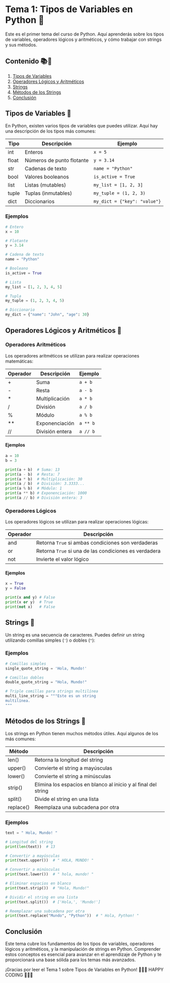 # Tema 1: Tipos de Variables en Python 🐍

Este es el primer tema del curso de Python. Aquí aprenderás sobre los tipos de variables, operadores lógicos y aritméticos, y cómo trabajar con strings y sus métodos.

## Contenido 📚🙌
1. [Tipos de Variables](./01_Tipos_de_Variables.py)
2. [Operadores Lógicos y Aritméticos](./02_Operadores_Lógicos_Aritméticos)
3. [Strings](./03_Strings.py)
4. [Métodos de los Strings](./04_Métodos_String.py)
5. [Conclusión](#conclusión)

## Tipos de Variables 📘

En Python, existen varios tipos de variables que puedes utilizar. Aquí hay una descripción de los tipos más comunes:

| Tipo    | Descripción                    | Ejemplo                         |
|---------|--------------------------------|---------------------------------|
| int     | Enteros                        | `x = 5`                         |
| float   | Números de punto flotante      | `y = 3.14`                      |
| str     | Cadenas de texto               | `name = "Python"`               |
| bool    | Valores booleanos              | `is_active = True`              |
| list    | Listas (mutables)              | `my_list = [1, 2, 3]`           |
| tuple   | Tuplas (inmutables)            | `my_tuple = (1, 2, 3)`          |
| dict    | Diccionarios                   | `my_dict = {"key": "value"}`    |

### Ejemplos

```python
# Entero
x = 10

# Flotante
y = 3.14

# Cadena de texto
name = "Python"

# Booleano
is_active = True

# Lista
my_list = [1, 2, 3, 4, 5]

# Tupla
my_tuple = (1, 2, 3, 4, 5)

# Diccionario
my_dict = {"name": "John", "age": 30}
```

## Operadores Lógicos y Aritméticos 📘

### Operadores Aritméticos

Los operadores aritméticos se utilizan para realizar operaciones matemáticas:

| Operador | Descripción       | Ejemplo     |
|----------|-------------------|-------------|
| +        | Suma              | `a + b`     |
| -        | Resta             | `a - b`     |
| *        | Multiplicación    | `a * b`     |
| /        | División          | `a / b`     |
| %        | Módulo            | `a % b`     |
| **       | Exponenciación    | `a ** b`    |
| //       | División entera   | `a // b`    |

#### Ejemplos

```python
a = 10
b = 3

print(a + b)  # Suma: 13
print(a - b)  # Resta: 7
print(a * b)  # Multiplicación: 30
print(a / b)  # División: 3.3333...
print(a % b)  # Módulo: 1
print(a ** b) # Exponenciación: 1000
print(a // b) # División entera: 3
```

### Operadores Lógicos

Los operadores lógicos se utilizan para realizar operaciones lógicas:

| Operador | Descripción                                        |
|----------|----------------------------------------------------|
| and      | Retorna `True` si ambas condiciones son verdaderas |
| or       | Retorna `True` si una de las condiciones es verdadera |
| not      | Invierte el valor lógico                           |

#### Ejemplos

```python
x = True
y = False

print(x and y) # False
print(x or y)  # True
print(not x)   # False
```

## Strings 📘

Un string es una secuencia de caracteres. Puedes definir un string utilizando comillas simples (`'`) o dobles (`"`):

### Ejemplos

```python
# Comillas simples
single_quote_string = 'Hola, Mundo!'

# Comillas dobles
double_quote_string = "Hola, Mundo!"

# Triple comillas para strings multilínea
multi_line_string = """Este es un string
multilínea.
"""
```

## Métodos de los Strings 📘

Los strings en Python tienen muchos métodos útiles. Aquí algunos de los más comunes:

| Método    | Descripción                                               |
|-----------|-----------------------------------------------------------|
| len()     | Retorna la longitud del string                            |
| upper()   | Convierte el string a mayúsculas                          |
| lower()   | Convierte el string a minúsculas                          |
| strip()   | Elimina los espacios en blanco al inicio y al final del string |
| split()   | Divide el string en una lista                             |
| replace() | Reemplaza una subcadena por otra                          |

### Ejemplos

```python
text = " Hola, Mundo! "

# Longitud del string
print(len(text))  # 13

# Convertir a mayúsculas
print(text.upper())  # " HOLA, MUNDO! "

# Convertir a minúsculas
print(text.lower())  # " hola, mundo! "

# Eliminar espacios en blanco
print(text.strip())  # "Hola, Mundo!"

# Dividir el string en una lista
print(text.split())  # ['Hola,', 'Mundo!']

# Reemplazar una subcadena por otra
print(text.replace("Mundo", "Python"))  # " Hola, Python! "
```

## Conclusión

Este tema cubre los fundamentos de los tipos de variables, operadores lógicos y aritméticos, y la manipulación de strings en Python. Comprender estos conceptos es esencial para avanzar en el aprendizaje de Python y te proporcionará una base sólida para los temas más avanzados.

¡Gracias por leer el Tema 1 sobre Tipos de Variables en Python!
💜💜💜 HAPPY CODING 💜💜💜
